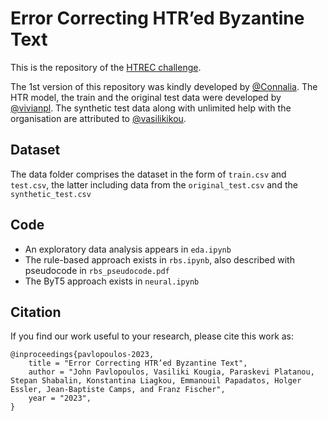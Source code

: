 # Error Correcting HTR’ed Byzantine Text
This is the repository of the [HTREC challenge](https://www.aicrowd.com/challenges/htrec-2022). 

The 1st version of this repository was kindly developed by [@Connalia](https://github.com/Connalia/). The HTR model, the train and the original test data were developed by [@vivianpl](https://github.com/vivianpl). The synthetic test data along with unlimited help with the organisation are attributed to [@vasilikikou](https://github.com/vasilikikou).

## Dataset

The data folder comprises the dataset in the form of `train.csv` and `test.csv`, the latter including data from the `original_test.csv` and the `synthetic_test.csv`

## Code

* An exploratory data analysis appears in `eda.ipynb`
* The rule-based approach exists in `rbs.ipynb`, also described with pseudocode in `rbs_pseudocode.pdf`
* The ByT5 approach exists in `neural.ipynb`

## Citation

If you find our work useful to your research, please cite this work as:

```
@inproceedings{pavlopoulos-2023,
    title = "Error Correcting HTR’ed Byzantine Text",
    author = "John Pavlopoulos, Vasiliki Kougia, Paraskevi Platanou, Stepan Shabalin, Konstantina Liagkou, Emmanouil Papadatos, Holger Essler, Jean-Baptiste Camps, and Franz Fischer",
    year = "2023",
}
```
